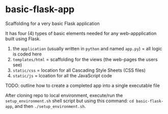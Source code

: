 # basic-flask-app
Scaffolding for a very basic Flask application


It has four (4) types of basic elements needed for any web-appplication built using Flask.

1. the `application` (usually written in `python` and named `app.py`) = all logic is coded here
2. `templates/html` = scaffolding for the views (the web-pages the users see)
3. `static/css` = location for all Cascading Style Sheets (CSS files)
4. `static/js` = lcoation for all the JavaScript code

TODO: outline how to create a completed app into a single executable file

After cloning repo to local environment, execute/run the `setup_environment.sh` shell script but using this command: `cd basic-flask-app`, and then `./setup_environment.sh`.
